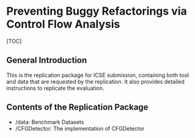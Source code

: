 # Preventing Buggy Refactorings via Control Flow Analysis

[TOC]

## General Introduction

This is the replication package for ICSE submission, containing both tool and data that are requested by the replication. It also provides detailed instructions to replicate the evaluation.

## Contents of the Replication Package

- /data: Benchmark Datasets
- /CFGDetector: The implementation of CFGDetector
